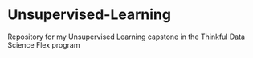 # Unsupervised-Learning
Repository for my Unsupervised Learning capstone in the Thinkful Data Science Flex program

